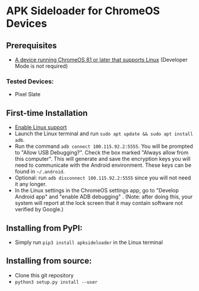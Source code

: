 # APK Sideloader for ChromeOS Devices

## Prerequisites
* [A device running ChromeOS 81 or later that supports Linux](https://www.chromium.org/chromium-os/chrome-os-systems-supporting-linux) (Developer Mode is *not* required)


### Tested Devices:
* Pixel Slate

## First-time Installation
* [Enable Linux support](https://support.google.com/chromebook/answer/9145439)
* Launch the Linux terminal and run `sudo apt update && sudo apt install adb`.
* Run the command `adb connect 100.115.92.2:5555`. You will be prompted to "Allow USB Debugging?". Check the box marked "Always allow from this computer". This will generate and save the encryption keys you will need to communicate with the Android environment. These keys can be found in `~/.android`.
* Optional: run `adb disconnect 100.115.92.2:5555` since you will not need it any longer.
* In the Linux settings in the ChromeOS settings app, go to "Develop Android app" and "enable ADB debugging" . (Note: after doing this, your system will report at the lock screen that it may contain software not verified by Google.)

## Installing from PyPI:
* Simply run `pip3 install apksideloader` in the Linux terminal

## Installing from source:
* Clone this git repository
* `python3 setup.py install --user`